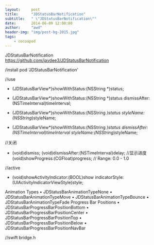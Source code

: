 ```yaml
---
layout:     post
title:      "JDStatusBarNotification"
subtitle:   " \"JDStatusBarNotification\""
date:       2014-06-09 12:00:00
author:     "awd"
header-img: "img/post-bg-2015.jpg"
tags:
    - cocoapod
---
```

JDStatusBarNotification
https://github.com/jaydee3/JDStatusBarNotification

/install
pod ‘JDStatusBarNotification'

//use 
+ (JDStatusBarView*)showWithStatus:(NSString *)status;
+ (JDStatusBarView*)showWithStatus:(NSString *)status
                      dismissAfter:(NSTimeInterval)timeInterval;

+ (JDStatusBarView*)showWithStatus:(NSString *)status
                         styleName:(NSString*)styleName;

+ (JDStatusBarView*)showWithStatus:(NSString *)status
                      dismissAfter:(NSTimeInterval)timeInterval
                         styleName:(NSString*)styleName;

//关闭
+ (void)dismiss;
(void)dismissAfter:(NSTimeInterval)delay;
//显示进度
(void)showProgress:(CGFloat)progress;  // Range: 0.0 - 1.0

//active
+ (void)showActivityIndicator:(BOOL)show
               indicatorStyle:(UIActivityIndicatorViewStyle)style;


Animation Types
	•	JDStatusBarAnimationTypeNone
	•	JDStatusBarAnimationTypeMove
	•	JDStatusBarAnimationTypeBounce
	•	JDStatusBarAnimationTypeFade
Progress Bar Positions
	•	JDStatusBarProgressBarPositionBottom
	•	JDStatusBarProgressBarPositionCenter
	•	JDStatusBarProgressBarPositionTop
	•	JDStatusBarProgressBarPositionBelow
	•	JDStatusBarProgressBarPositionNavBar


//swift
bridge.h


